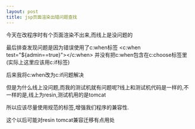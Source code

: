 ```yaml
---
layout: post
title: jsp页面渲染出错问题查找
---
```



今天在改程序时有个页面渲染不出来,而线上是没问题的

最后排查发现问题是因为错误使用了c:when标签
<c:when test="${admin==true}"><span class="closemessage deleterepeat"></span></c:when>
并没有把c:when包含在c:choose标签里(实际上这里应该用c:if标签)

后来我将c:when改为c:if问题解决

但是为什么线上没问题,而我的测试机就有问题呢?线上和测试机代码是一样的,不一样的是,线上为resin,测试机用的是tomcat


所以应该尽量使用规范的标签,增强我们程序的兼容性.

这个以后可能对resin tomcat兼容迁移有点用处